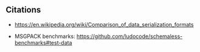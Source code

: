 ## Citations

- https://en.wikipedia.org/wiki/Comparison_of_data_serialization_formats

- MSGPACK benchmarks: https://github.com/ludocode/schemaless-benchmarks#test-data

<style>

  code, pre {
    background: white;
  }

  .reveal section img {
    max-height: 30vh;
  }

  .col-2 {
    width: 50%;
    float: left;
  }

</style>
